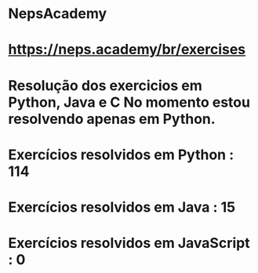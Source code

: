 # NepsAcademy
# https://neps.academy/br/exercises 
# Resolução dos exercicios em Python, Java e C No momento estou resolvendo apenas em Python.
# Exercícios resolvidos em Python : 114
# Exercícios resolvidos em Java : 15
# Exercícios resolvidos em JavaScript : 0
